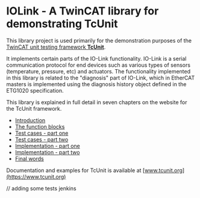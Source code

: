 # IOLink - A TwinCAT library for demonstrating TcUnit

This library project is used primarily for the demonstration purposes of the
[TwinCAT unit testing framework **TcUnit**](https://github.com/tcunit/TcUnit). 

It implements certain parts of the IO-Link functionality.
IO-Link is a serial communication protocol for end devices such as various types
of sensors (temperature, pressure, etc) and actuators.
The functionality implemented in this library is related to the "diagnosis" part
of IO-Link, which in EtherCAT masters is implemented using the diagnosis history
object defined in the ETG1020 specification.

This library is explained in full detail in seven chapters on the website for the
TcUnit framework.
- [Introduction](https://tcunit.org/programming-example-introduction/)
- [The function blocks](https://tcunit.org/programming-example-the-function-blocks/)
- [Test cases - part one](https://tcunit.org/programming-example-test-cases-part-one/)
- [Test cases - part two](https://tcunit.org/programming-example-test-cases-part-two/)
- [Implementation - part one](https://tcunit.org/programming-example-implementation-part-one/)
- [Implementation - part two](https://tcunit.org/programming-example-implementation-part-two/)
- [Final words](https://tcunit.org/programming-example-final-words/)


Documentation and examples for TcUnit is available at [www.tcunit.org](https://www.tcunit.org)

// adding some tests jenkins 

